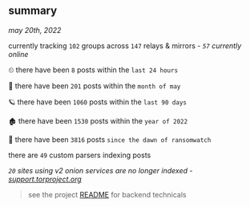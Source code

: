 
## summary
_may 20th, 2022_

currently tracking `102` groups across `147` relays & mirrors - _`57` currently online_

⏲ there have been `8` posts within the `last 24 hours`

🦈 there have been `201` posts within the `month of may`

🪐 there have been `1060` posts within the `last 90 days`

🏚 there have been `1530` posts within the `year of 2022`

🦕 there have been `3816` posts `since the dawn of ransomwatch`

there are `49` custom parsers indexing posts

_`20` sites using v2 onion services are no longer indexed - [support.torproject.org](https://support.torproject.org/onionservices/v2-deprecation/)_

> see the project [README](https://github.com/joshhighet/ransomwatch#ransomwatch--) for backend technicals
